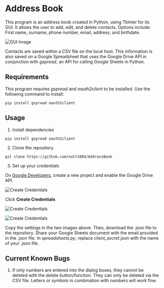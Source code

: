 # Address Book

This program is an address book created in Python, using Tkinter for its GUI.  It allows the user to add, edit, and delete contacts.  Options include: First name, surname, phone number, email, address, and birthdate.

![GUI Image](https://raw.githubusercontent.com/natt1604/AddressBook/master/images/GUI.png)


Contacts are saved within a CSV file on the local host.  This information is also saved on a Google Spreadsheet that uses the Google Drive API in conjunction with _gspread_, an API for calling Google Sheets in Python.

## Requirements

This program requires _gspread_ and _oauth2client_ to be installed.  Use the following command to install:

```
pip install gspread oauth2client
```

## Usage

1. Install dependencies 

`
pip install gspread oauth2client
`

2. Clone the repository

`
git clone https://github.com/natt1604/AddressBook
`

3. Set up your credentials

On [Google Developers](https://console.developers.google.com), create a new project and enable the Google Drive API. 

![Create Credentials](https://raw.githubusercontent.com/natt1604/AddressBook/master/images/cred0.png "Create Credentials")

Click __Create Credentials__

![Create Credentials](https://raw.githubusercontent.com/natt1604/AddressBook/master/images/cred1.png "Create Credentials")

![Create Credentials](https://raw.githubusercontent.com/natt1604/AddressBook/master/images/cred2.png "Create Credentials")

Copy the settings in the two images above.  Then, download the .json file to the repository.  Share your Google Sheets document with the email provided in the .json file.  In _spreadsheets.py_, replace _client_secret.json_ with the name of your .json file.

## Current Known Bugs
1. If only numbers are entered into the dialog boxes, they cannot be deleted with the delete button/function.  They can only be deleted via the CSV file.  Letters or symbols in combination with numbers will work fine.